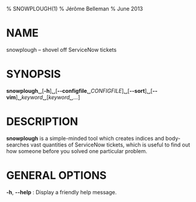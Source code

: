 % SNOWPLOUGH(1)
% Jérôme Belleman
% June 2013

# NAME
[//]: # (!!!GENERATED PART START!!! ID: Name)
snowplough – shovel off ServiceNow tickets

[//]: # (!!!GENERATED PART END!!! ID: Name)

# SYNOPSIS
[//]: # (THIS SECTION IS GENERATED USING 'make doc'. DON`T EDIT IT MANUALLY!)

**snowplough**␣[**-h**]␣[**--configfile**␣*CONFIGFILE*]␣[**--sort**]␣[**--vim**]␣*keyword*␣[*keyword␣...*]

# DESCRIPTION
[//]: # (THIS SECTION IS GENERATED USING 'make doc'. DON`T EDIT IT MANUALLY!)

**snowplough** is a simple-minded tool which creates indices and
body-searches vast quantities of ServiceNow tickets, which is useful to
find out how someone before you solved one particular problem.

# GENERAL OPTIONS
[//]: # (THIS SECTION IS GENERATED USING 'make doc'. DON`T EDIT IT MANUALLY!)

**-h**, **--help**
:   Display a friendly help message.
